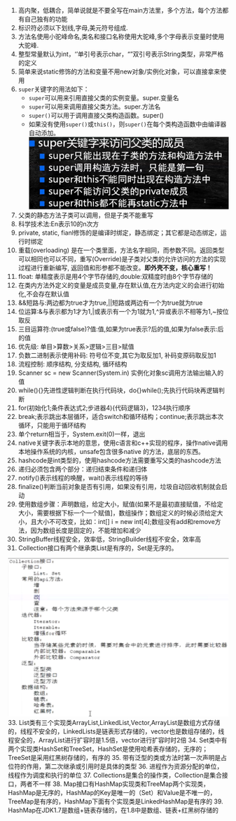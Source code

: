 1. 高内聚，低耦合，简单说就是不要全写在main方法里，多个方法，每个方法都有自己独有的功能
2. 标识符必须以下划线,字母,美元符号组成.
3. 方法名使用小驼峰命名,类名和接口名称使用大驼峰,多个字母表示变量时使用大驼峰.
4. 整型常量默认为int，‘’单引号表示char，“”双引号表示String类型，非常严格的定义
5. 简单来说static修饰的方法和变量不用new对象/实例化对象，可以直接拿来使用
6. `super`关键字的用法如下：
   - `super`可以用来引用直接父类的实例变量。super.变量名
   - `super`可以用来调用直接父类方法。super.方法名
   - `super()`可以用于调用直接父类构造函数。super()
   - 如果没有使用`super()`或`this()`，则`super()`在每个类构造函数中由编译器自动添加。
 ![super关键字](images/super关键字.png)
7. 父类的静态方法子类可以调用，但是子类不能重写
8. 科学技术法:En表示10的n次方
9. private, static, fianl修饰的是编译时绑定，静态绑定；其它都是动态绑定，运行时绑定
10. 重载(overloading) 是在一个类里面，方法名字相同，而参数不同。返回类型可以相同也可以不同，重写(Override)是子类对父类的允许访问的方法的实现过程进行重新编写, 返回值和形参都不能改变。**即外壳不变，核心重写！**
11. float: 单精度表示是用4个字节存储的,double:双精度时由8个字节存储的
12. 在类内方法外定义的变量是成员变量,存在默认值,在方法内定义的会进行初始化,不会存在默认值
13. &&短路与:两边都为true才为true,||短路或两边有一个为true就为true
14. 位运算:&与表示都为1才为1,|或表示有一个为1就为1,^异或表示不相等为1,~按位取反
15. 三目运算符:(true或false)?值:值,如果为true表示?后的值,如果为false表示:后的值
16. 优先级: 单目>算数>关系>逻辑>三目>赋值
17. 负数二进制表示使用补码: 符号位不变,其它为取反加1, 补码变原码取反加1
18. 流程控制: 顺序结构, 分支结构, 循环结构
19. Scanner sc = new Scanner(System.in) 实例化对象sc调用方法输出输入的值
20. while(){}先进性逻辑判断在执行代码块，do{}while();先执行代码块再逻辑判断
21. for(初始化1;条件表达式2;步进器4){代码逻辑3}，1234执行顺序
22. break;表示跳出本层循环，适合switch和循环结构；continue;表示跳出本次循环，只能用于循环结构
23. 单个return相当于，System.exit(0)一样，退出
24. native关键字表示本地的意思，使用c语言和c++实现的程序，操作native调用本地操作系统的内核，unsafe包含很多native 的方法，底层的东西。
25. hashcode是int类型的，使用hashcode方法需要重写父类的hashcode方法
26. 递归必须包含两个部分：递归结束条件和递归体
27. notify()表示线程的唤醒，wait()表示线程的等待
28. finalize()判断当前对象是否有引用，如果没有引用，垃圾自动回收机制就会启动
29. 使用数组步骤：声明数组，给定大小，赋值(如果不是最初直接赋值，不给定大小，需要根据下标一个一个赋值]，数组操作；数组定义的时候必须给定大小，且大小不可改变，比如：int[] i = new int[4];数组没有add和remove方法，因为数组长度是固定的，不能增加和减少
30. StringBuffer线程安全，效率低，StringBuilder线程不安全，效率高
31. Collection接口有两个继承类List是有序的，Set是无序的。
 <img src="images/Collection接口.png" alt="Collection接口"  />
33. List类有三个实现类ArrayList,LinkedList,Vector,ArrayList是数组方式存储的，线程不安全的，LinkedLists是链表形式存储的，vector也是数组存储的，线程安全的，ArrayList进行扩容时是1.5倍，vector进行扩容时时2倍
34. Set类中有两个实现类HashSet和TreeSet，HashSet是使用哈希表存储的，无序的；TreeSet是采用红黑树存储的，有序的
35. 带有泛型的类或方法时第一次声明是占位符的作用，第二次继承或引用时是具体的类型
36. 进程作为资源分配的单位，线程作为调度和执行的单位
37. Collections是集合的操作类，Collection是集合接口，两者不一样
38. Map接口有HashMap实现类和TreeMap两个实现类，HashMap是无序的，HashMap的Key是唯一的（Set）和Value是不唯一的，TreeMap是有序的，HashMap下面有个实现类是LinkedHashMap是有序的
39. HashMap在JDK1.7是数组+链表存储的，在1.8中是数组、链表+红黑树存储的
